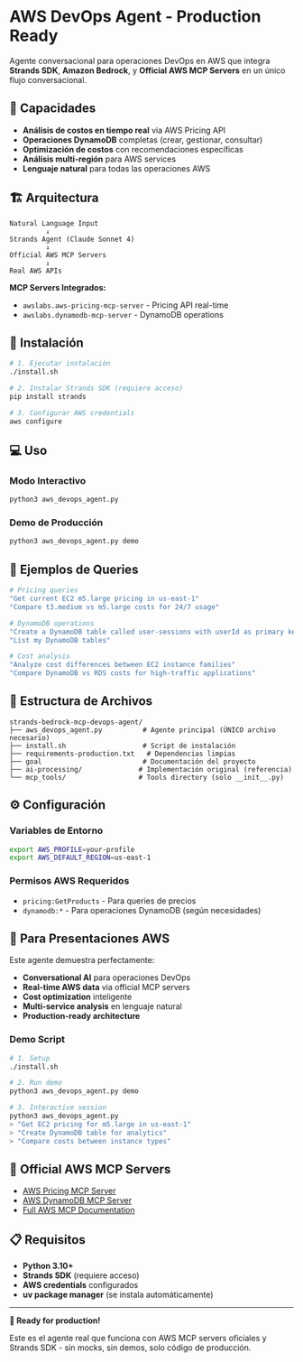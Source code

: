 # AWS DevOps Agent - Production Ready

Agente conversacional para operaciones DevOps en AWS que integra **Strands SDK**, **Amazon Bedrock**, y **Official AWS MCP Servers** en un único flujo conversacional.

## 🎯 Capacidades

- **Análisis de costos en tiempo real** via AWS Pricing API
- **Operaciones DynamoDB** completas (crear, gestionar, consultar)
- **Optimización de costos** con recomendaciones específicas
- **Análisis multi-región** para AWS services
- **Lenguaje natural** para todas las operaciones AWS

## 🏗️ Arquitectura

```
Natural Language Input
         ↓
Strands Agent (Claude Sonnet 4)
         ↓  
Official AWS MCP Servers
         ↓
Real AWS APIs
```

**MCP Servers Integrados:**
- `awslabs.aws-pricing-mcp-server` - Pricing API real-time
- `awslabs.dynamodb-mcp-server` - DynamoDB operations

## 🚀 Instalación

```bash
# 1. Ejecutar instalación
./install.sh

# 2. Instalar Strands SDK (requiere acceso)
pip install strands

# 3. Configurar AWS credentials
aws configure
```

## 💻 Uso

### Modo Interactivo
```bash
python3 aws_devops_agent.py
```

### Demo de Producción  
```bash
python3 aws_devops_agent.py demo
```

## 💬 Ejemplos de Queries

```bash
# Pricing queries
"Get current EC2 m5.large pricing in us-east-1"
"Compare t3.medium vs m5.large costs for 24/7 usage"

# DynamoDB operations
"Create a DynamoDB table called user-sessions with userId as primary key"
"List my DynamoDB tables"

# Cost analysis
"Analyze cost differences between EC2 instance families"
"Compare DynamoDB vs RDS costs for high-traffic applications"
```

## 📁 Estructura de Archivos

```
strands-bedrock-mcp-devops-agent/
├── aws_devops_agent.py          # Agente principal (ÚNICO archivo necesario)
├── install.sh                   # Script de instalación
├── requirements-production.txt   # Dependencias limpias
├── goal                         # Documentación del proyecto
├── ai-processing/              # Implementación original (referencia)
└── mcp_tools/                  # Tools directory (solo __init__.py)
```

## ⚙️ Configuración

### Variables de Entorno
```bash
export AWS_PROFILE=your-profile
export AWS_DEFAULT_REGION=us-east-1
```

### Permisos AWS Requeridos
- `pricing:GetProducts` - Para queries de precios
- `dynamodb:*` - Para operaciones DynamoDB (según necesidades)

## 🎯 Para Presentaciones AWS

Este agente demuestra perfectamente:
- **Conversational AI** para operaciones DevOps
- **Real-time AWS data** via official MCP servers
- **Cost optimization** inteligente
- **Multi-service analysis** en lenguaje natural
- **Production-ready architecture**

### Demo Script
```bash
# 1. Setup
./install.sh

# 2. Run demo
python3 aws_devops_agent.py demo

# 3. Interactive session
python3 aws_devops_agent.py
> "Get EC2 pricing for m5.large in us-east-1"
> "Create DynamoDB table for analytics"
> "Compare costs between instance types"
```

## 🔗 Official AWS MCP Servers

- [AWS Pricing MCP Server](https://awslabs.github.io/mcp/servers/aws-pricing-mcp-server/)
- [AWS DynamoDB MCP Server](https://awslabs.github.io/mcp/servers/dynamodb-mcp-server/) 
- [Full AWS MCP Documentation](https://awslabs.github.io/mcp/)

## 📋 Requisitos

- **Python 3.10+**
- **Strands SDK** (requiere acceso)
- **AWS credentials** configurados
- **uv package manager** (se instala automáticamente)

---

**🎉 Ready for production!** 

Este es el agente real que funciona con AWS MCP servers oficiales y Strands SDK - sin mocks, sin demos, solo código de producción.